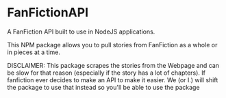 # FanFictionAPI
A FanFiction API built to use in NodeJS applications.

This NPM package allows you to pull stories from FanFiction as a whole or in pieces at a time.

DISCLAIMER: This package scrapes the stories from the Webpage and can be slow for that reason (especially if the story has a lot of chapters). If fanfiction ever decides to make an API to make it easier. We (or I.) will shift the package to use that instead so you'll be able to use the package
